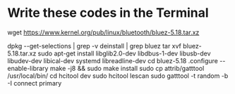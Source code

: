 # Write these codes in the Terminal
wget https://www.kernel.org/pub/linux/bluetooth/bluez-5.18.tar.xz

dpkg --get-selections | grep -v deinstall | grep bluez
tar xvf bluez-5.18.tar.xz
sudo apt-get install libglib2.0-dev libdbus-1-dev libusb-dev libudev-dev libical-dev systemd libreadline-dev
cd bluez-5.18
.configure --enable-library
make -j8 && sudo make install
sudo cp attrib/gatttool /usr/local/bin/
cd
hcitool dev
sudo hcitool lescan
sudo gatttool -t random -b <BLE device> -I
connect 
primary

